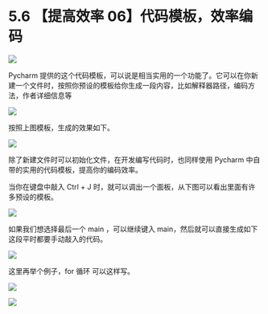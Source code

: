 # 5.6 【提高效率 06】代码模板，效率编码

![](http://image.iswbm.com/20200804124133.png)

Pycharm 提供的这个代码模板，可以说是相当实用的一个功能了。它可以在你新建一个文件时，按照你预设的模板给你生成一段内容，比如解释器路径，编码方法，作者详细信息等

![](http://image.iswbm.com/20190323225704.png)

按照上图模板，生成的效果如下。

![](http://image.iswbm.com/20190323225631.png)

除了新建文件时可以初始化文件，在开发编写代码时，也同样使用 Pycharm 中自带的实用的代码模板，提高你的编码效率。

当你在键盘中敲入 Ctrl + J 时，就可以调出一个面板，从下图可以看出里面有许多预设的模板。

![](http://image.iswbm.com/20190323232017.png)

如果我们想选择最后一个 main ，可以继续键入 main，然后就可以直接生成如下这段平时都要手动敲入的代码。

![](https://i.loli.net/2019/03/23/5c965275bf0d7.gif)

这里再举个例子，for 循环 可以这样写。

![](https://i.loli.net/2019/03/23/5c9653e1b757a.gif)



![](http://image.iswbm.com/20200607174235.png)